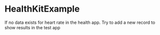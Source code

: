 # HealthKitExample
If no data exists for heart rate in the health app. Try to add a new record to show results in the test app
